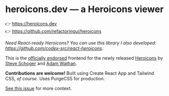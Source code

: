 # heroicons.dev — a Heroicons viewer

👉 https://heroicons.dev<br>
👉 https://github.com/refactoringui/heroicons

_Need React-ready Heroicons? You can use this library I also developed: https://github.com/codex-src/react-heroicons._

This is the [officially endorsed](https://github.com/refactoringui/heroicons/commit/86bacc7c2b9b6ccacbd0f585ee7fcbf80bab9f5a) frontend for the newly released [Heroicons](https://github.com/refactoringui/heroicons) by [Steve Schoger](https://twitter.com/steveschoger) and [Adam Wathan](https://twitter.com/adamwathan).

<!--

**Planned features:**

- [x] Custom domain (https://heroicons.dev)
- [x] Search
- [ ] Advanced search based on tags/concepts
- [x] Click to copy to the clipboard
- [x] Responsive
- [x] Dark mode
  - [x] Initialize outline icons for light mode, solid icons for dark mode
- [x] Support for solid icons
- [ ] Cypress-based e2e tests
  - [x] https://github.com/codex-src/heroicons-viewer-cypress
- [x] Buttons to download source/repos
- [ ] Code documentation
- [ ] Toggle copy to clipboard OR download (like Feather icons)
- [x] Social tags/image
- [ ] Size options
- [ ] Colors options
- [ ] Remember the search query
	- [ ] E.g. https://feathericons.com/?query=layers
- [ ] Add tooltip UI to explain copy to clipboard
- [ ] Icon catagories
- [ ] Preview templates (like FontAwesome)
- [ ] Suggest an icon/features
- [x] Embed a Figma mockup to work off of
  - [x] Created a reference Figma file: https://figma.com/file/vfjBXrSSOCgmVEX5fdvV4L/Heroicons-v0.1-(2abb814)
- [ ] Create a Figma plugin
- [ ] Add screenshots to the repo
- [ ] Add support for third-party brand icons like Simple Icons
- [ ] React-version of click-copy
	- [x] https://github.com/codex-src/react-heroicons
- [ ] Add offline support (possible via Firestore)

-->

**Contributions are welcome!** Built using Create React App and Tailwind CSS, _of course_. Uses PurgeCSS for production.

[See this issue](https://github.com/refactoringui/heroicons/issues/2#issue-570090097) for more context.
